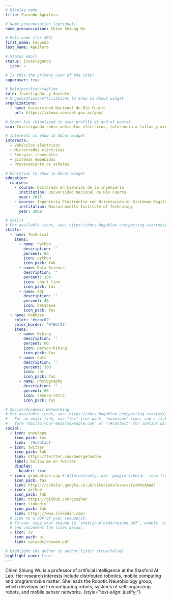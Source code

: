 ```yaml
---
# Display name
title: Facundo Aguilera

# Name pronunciation (optional)
name_pronunciation: Chien Shiung Wu

# Full name (for SEO)
first_name: Facundo
last_name: Aguilera

# Status emoji
status: Investigando
  icon: ⚛

# Is this the primary user of the site?
superuser: true

# Role/position/tagline
role: Investigador y docente
# Organizations/Affiliations to show in About widget
organizations:
  - name: Universidad Nacional de Río Cuarto
    url: https://iitema.conicet.gov.ar/gea/

# Short bio (displayed in user profile at end of posts)
bio: Investigando sobre vehículos eléctricos, tolerancia a fallas y microrredes eléctricas.

# Interests to show in About widget
interests:
  - Vehículos eléctricos
  - Microrredes eléctricas
  - Energías renovables
  - Sistemas embebidos
  - Procesamiento de señales

# Education to show in About widget
education:
  courses:
    - course: Doctorado en Ciencias de la Ingeniería
      institution: Universidad Nacional de Río Cuarto
      year: 2015
    - course: Ingeniería Electrónica con Orientación en Sistemas Digitales
      institution: Massachusetts Institute of Technology
      year: 2009 

# Skills
# For available icons, see: https://docs.hugoblox.com/getting-started/page-builder/#icons
skills:
  - name: Technical
    items:
      - name: Python
        description: ''
        percent: 80
        icon: python
        icon_pack: fab
      - name: Data Science
        description: ''
        percent: 100
        icon: chart-line
        icon_pack: fas
      - name: SQL
        description: ''
        percent: 40
        icon: database
        icon_pack: fas
  - name: Hobbies
    color: '#eeac02'
    color_border: '#f0bf23'
    items:
      - name: Hiking
        description: ''
        percent: 60
        icon: person-hiking
        icon_pack: fas
      - name: Cats
        description: ''
        percent: 100
        icon: cat
        icon_pack: fas
      - name: Photography
        description: ''
        percent: 80
        icon: camera-retro
        icon_pack: fas

# Social/Academic Networking
# For available icons, see: https://docs.hugoblox.com/getting-started/page-builder/#icons
#   For an email link, use "fas" icon pack, "envelope" icon, and a link in the
#   form "mailto:your-email@example.com" or "/#contact" for contact widget.
social:
  - icon: envelope
    icon_pack: fas
    link: '/#contact'
  - icon: twitter
    icon_pack: fab
    link: https://twitter.com/GeorgeCushen
    label: Follow me on Twitter
    display:
      header: true
  - icon: graduation-cap # Alternatively, use `google-scholar` icon from `ai` icon pack
    icon_pack: fas
    link: https://scholar.google.co.uk/citations?user=sIwtMXoAAAAJ
  - icon: github
    icon_pack: fab
    link: https://github.com/gcushen
  - icon: linkedin
    icon_pack: fab
    link: https://www.linkedin.com/
  # Link to a PDF of your resume/CV.
  # To use: copy your resume to `static/uploads/resume.pdf`, enable `ai` icons in `params.yaml`,
  # and uncomment the lines below.
  - icon: cv
    icon_pack: ai
    link: uploads/resume.pdf

# Highlight the author in author lists? (true/false)
highlight_name: true
---
```


Chien Shiung Wu is a professor of artificial intelligence at the Stanford AI Lab. Her research interests include distributed robotics, mobile computing and programmable matter. She leads the Robotic Neurobiology group, which develops self-reconfiguring robots, systems of self-organizing robots, and mobile sensor networks.
{style="text-align: justify;"}

